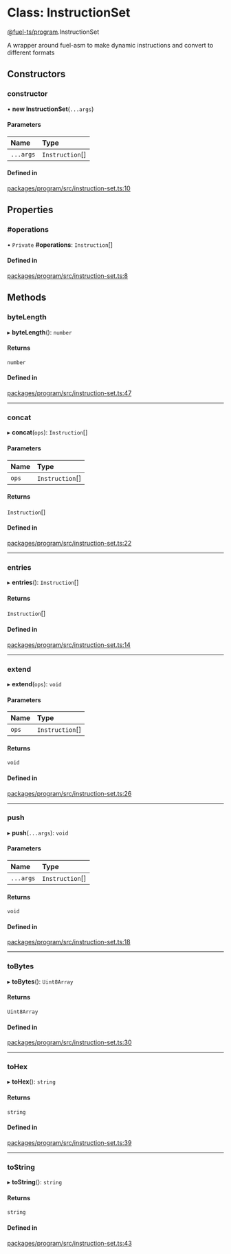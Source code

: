 # Class: InstructionSet

[@fuel-ts/program](/api/Program/index.md).InstructionSet

A wrapper around fuel-asm to make dynamic instructions and convert to different formats

## Constructors

### constructor

• **new InstructionSet**(`...args`)

#### Parameters

| Name | Type |
| :------ | :------ |
| `...args` | `Instruction`[] |

#### Defined in

[packages/program/src/instruction-set.ts:10](https://github.com/FuelLabs/fuels-ts/blob/431c3088/packages/program/src/instruction-set.ts#L10)

## Properties

### #operations

• `Private` **#operations**: `Instruction`[]

#### Defined in

[packages/program/src/instruction-set.ts:8](https://github.com/FuelLabs/fuels-ts/blob/431c3088/packages/program/src/instruction-set.ts#L8)

## Methods

### byteLength

▸ **byteLength**(): `number`

#### Returns

`number`

#### Defined in

[packages/program/src/instruction-set.ts:47](https://github.com/FuelLabs/fuels-ts/blob/431c3088/packages/program/src/instruction-set.ts#L47)

___

### concat

▸ **concat**(`ops`): `Instruction`[]

#### Parameters

| Name | Type |
| :------ | :------ |
| `ops` | `Instruction`[] |

#### Returns

`Instruction`[]

#### Defined in

[packages/program/src/instruction-set.ts:22](https://github.com/FuelLabs/fuels-ts/blob/431c3088/packages/program/src/instruction-set.ts#L22)

___

### entries

▸ **entries**(): `Instruction`[]

#### Returns

`Instruction`[]

#### Defined in

[packages/program/src/instruction-set.ts:14](https://github.com/FuelLabs/fuels-ts/blob/431c3088/packages/program/src/instruction-set.ts#L14)

___

### extend

▸ **extend**(`ops`): `void`

#### Parameters

| Name | Type |
| :------ | :------ |
| `ops` | `Instruction`[] |

#### Returns

`void`

#### Defined in

[packages/program/src/instruction-set.ts:26](https://github.com/FuelLabs/fuels-ts/blob/431c3088/packages/program/src/instruction-set.ts#L26)

___

### push

▸ **push**(`...args`): `void`

#### Parameters

| Name | Type |
| :------ | :------ |
| `...args` | `Instruction`[] |

#### Returns

`void`

#### Defined in

[packages/program/src/instruction-set.ts:18](https://github.com/FuelLabs/fuels-ts/blob/431c3088/packages/program/src/instruction-set.ts#L18)

___

### toBytes

▸ **toBytes**(): `Uint8Array`

#### Returns

`Uint8Array`

#### Defined in

[packages/program/src/instruction-set.ts:30](https://github.com/FuelLabs/fuels-ts/blob/431c3088/packages/program/src/instruction-set.ts#L30)

___

### toHex

▸ **toHex**(): `string`

#### Returns

`string`

#### Defined in

[packages/program/src/instruction-set.ts:39](https://github.com/FuelLabs/fuels-ts/blob/431c3088/packages/program/src/instruction-set.ts#L39)

___

### toString

▸ **toString**(): `string`

#### Returns

`string`

#### Defined in

[packages/program/src/instruction-set.ts:43](https://github.com/FuelLabs/fuels-ts/blob/431c3088/packages/program/src/instruction-set.ts#L43)
